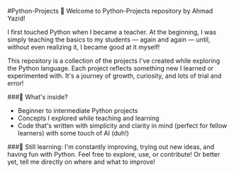 #Python-Projects 🚀
Welcome to Python-Projects repository by Ahmad Yazid!

I first touched Python when I became a teacher. At the beginning, I was simply teaching the basics to my students — again and again — until, without even realizing it, I became good at it myself!

This repository is a collection of the projects I've created while exploring the Python language. Each project reflects something new I learned or experimented with. It's a journey of growth, curiosity, and lots of trial and error!

###🌟 What's inside?

- Beginner to intermediate Python projects
- Concepts I explored while teaching and learning
- Code that's written with simplicity and clarity in mind (perfect for fellow learners) with some touch of AI (duh!)

###🌱 Still learning:
I'm constantly improving, trying out new ideas, and having fun with Python. Feel free to explore, use, or contribute! 
Or better yet, tell me directly on where and what to improve!
